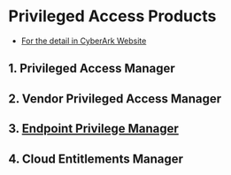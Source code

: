 # Privileged Access Products
- [For the detail in CyberArk Website](https://www.cyberark.com/products/privileged-access/)

## 1. Privileged Access Manager

## 2. Vendor Privileged Access Manager

## 3. [Endpoint Privilege Manager](EPM.md)

## 4. Cloud Entitlements Manager
